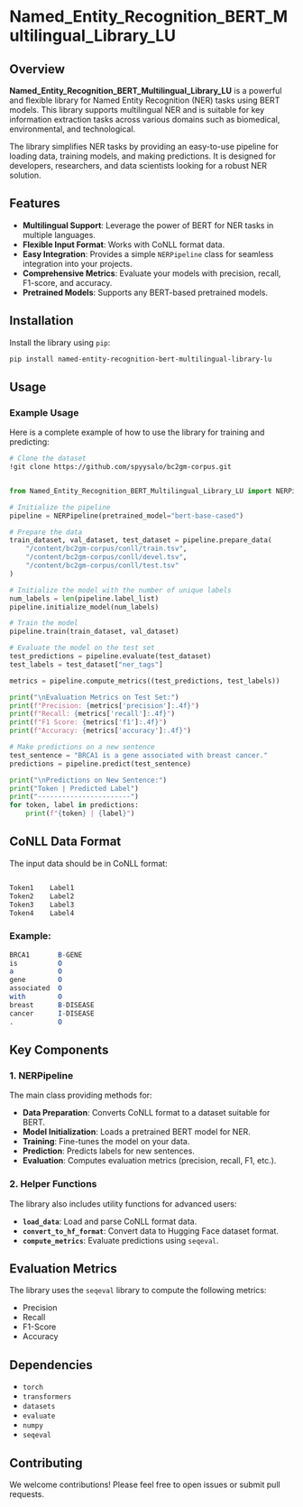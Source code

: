 # Named_Entity_Recognition_BERT_Multilingual_Library_LU

## Overview

**Named_Entity_Recognition_BERT_Multilingual_Library_LU** is a powerful and flexible library for Named Entity Recognition (NER) tasks using BERT models. This library supports multilingual NER and is suitable for key information extraction tasks across various domains such as biomedical, environmental, and technological.

The library simplifies NER tasks by providing an easy-to-use pipeline for loading data, training models, and making predictions. It is designed for developers, researchers, and data scientists looking for a robust NER solution.

## Features

- **Multilingual Support**: Leverage the power of BERT for NER tasks in multiple languages.
- **Flexible Input Format**: Works with CoNLL format data.
- **Easy Integration**: Provides a simple `NERPipeline` class for seamless integration into your projects.
- **Comprehensive Metrics**: Evaluate your models with precision, recall, F1-score, and accuracy.
- **Pretrained Models**: Supports any BERT-based pretrained models.

## Installation

Install the library using `pip`:
```bash
pip install named-entity-recognition-bert-multilingual-library-lu
```

## Usage

### Example Usage

Here is a complete example of how to use the library for training and predicting:

```bash
# Clone the dataset
!git clone https://github.com/spyysalo/bc2gm-corpus.git
```

```python

from Named_Entity_Recognition_BERT_Multilingual_Library_LU import NERPipeline

# Initialize the pipeline
pipeline = NERPipeline(pretrained_model="bert-base-cased")

# Prepare the data
train_dataset, val_dataset, test_dataset = pipeline.prepare_data(
    "/content/bc2gm-corpus/conll/train.tsv", 
    "/content/bc2gm-corpus/conll/devel.tsv", 
    "/content/bc2gm-corpus/conll/test.tsv"
)

# Initialize the model with the number of unique labels
num_labels = len(pipeline.label_list)
pipeline.initialize_model(num_labels)

# Train the model
pipeline.train(train_dataset, val_dataset)

# Evaluate the model on the test set
test_predictions = pipeline.evaluate(test_dataset)
test_labels = test_dataset["ner_tags"]

metrics = pipeline.compute_metrics((test_predictions, test_labels))

print("\nEvaluation Metrics on Test Set:")
print(f"Precision: {metrics['precision']:.4f}")
print(f"Recall: {metrics['recall']:.4f}")
print(f"F1 Score: {metrics['f1']:.4f}")
print(f"Accuracy: {metrics['accuracy']:.4f}")

# Make predictions on a new sentence
test_sentence = "BRCA1 is a gene associated with breast cancer."
predictions = pipeline.predict(test_sentence)

print("\nPredictions on New Sentence:")
print("Token | Predicted Label")
print("-----------------------")
for token, label in predictions:
    print(f"{token} | {label}")


```

## CoNLL Data Format

The input data should be in CoNLL format:

```mathematica

Token1    Label1
Token2    Label2
Token3    Label3
Token4    Label4
```

### Example:

```mathematica
BRCA1       B-GENE
is          O
a           O
gene        O
associated  O
with        O
breast      B-DISEASE
cancer      I-DISEASE
.           O
```

## Key Components

### 1. NERPipeline

The main class providing methods for:

- **Data Preparation**: Converts CoNLL format to a dataset suitable for BERT.
- **Model Initialization**: Loads a pretrained BERT model for NER.
- **Training**: Fine-tunes the model on your data.
- **Prediction**: Predicts labels for new sentences.
- **Evaluation**: Computes evaluation metrics (precision, recall, F1, etc.).

### 2. Helper Functions

The library also includes utility functions for advanced users:

- **`load_data`**: Load and parse CoNLL format data.
- **`convert_to_hf_format`**: Convert data to Hugging Face dataset format.
- **`compute_metrics`**: Evaluate predictions using `seqeval`.

## Evaluation Metrics

The library uses the `seqeval` library to compute the following metrics:

- Precision
- Recall
- F1-Score
- Accuracy

## Dependencies

- `torch`
- `transformers`
- `datasets`
- `evaluate`
- `numpy`
- `seqeval`

## Contributing

We welcome contributions! Please feel free to open issues or submit pull requests.


